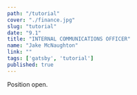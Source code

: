 ```yaml
---
path: "/tutorial"
cover: "./finance.jpg"
slug: "tutorial"
date: "9.1"
title: "INTERNAL COMMUNICATIONS OFFICER"
name: "Jake McNaughton"
link: ""
tags: ['gatsby', 'tutorial']
published: true
---
```


Position open. 
